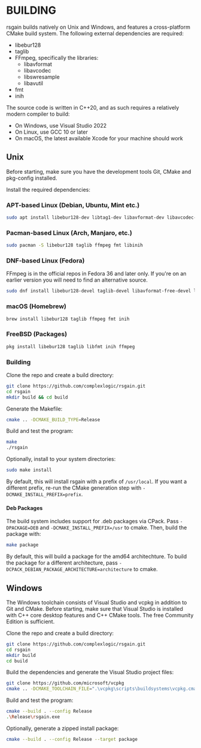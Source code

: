# BUILDING

rsgain builds natively on Unix and Windows, and features a cross-platform CMake build system. The following external dependencies are required:

- libebur128
- taglib
- FFmpeg, specifically the libraries:
    + libavformat
    + libavcodec
    + libswresample
    + libavutil
- fmt
- inih

The source code is written in C++20, and as such requires a relatively modern compiler to build:

- On Windows, use Visual Studio 2022
- On Linux, use GCC 10 or later
- On macOS, the latest available Xcode for your machine should work

## Unix

Before starting, make sure you have the development tools Git, CMake and pkg-config installed.

Install the required dependencies:

### APT-based Linux (Debian, Ubuntu, Mint etc.)

```bash
sudo apt install libebur128-dev libtag1-dev libavformat-dev libavcodec-dev libswresample-dev libavutil-dev libfmt-dev libinih-dev
```

### Pacman-based Linux (Arch, Manjaro, etc.)

```bash
sudo pacman -S libebur128 taglib ffmpeg fmt libinih
```

### DNF-based Linux (Fedora)

FFmpeg is in the official repos in Fedora 36 and later only. If you're on an earlier version you will need to find an alternative source.

```bash
sudo dnf install libebur128-devel taglib-devel libavformat-free-devel libavcodec-free-devel libswresample-free-devel libavutil-free-devel fmt-devel inih-devel
```

### macOS (Homebrew)

```bash
brew install libebur128 taglib ffmpeg fmt inih 
```

### FreeBSD (Packages)

```bash
pkg install libebur128 taglib libfmt inih ffmpeg
```

### Building

Clone the repo and create a build directory:

```bash
git clone https://github.com/complexlogic/rsgain.git
cd rsgain
mkdir build && cd build
```

Generate the Makefile:

```bash
cmake .. -DCMAKE_BUILD_TYPE=Release
```

Build and test the program:

```bash
make
./rsgain
```

Optionally, install to your system directories:

```bash
sudo make install
```

By default, this will install rsgain with a prefix of `/usr/local`. If you want a different prefix, re-run the CMake generation step with `-DCMAKE_INSTALL_PREFIX=prefix`.

#### Deb Packages

The build system includes support for .deb packages via CPack. Pass `-DPACKAGE=DEB` and `-DCMAKE_INSTALL_PREFIX=/usr` to cmake. Then, build the package with:

```bash
make package
```

By default, this will build a package for the amd64 architechture. To build the package for a different architecture, pass `-DCPACK_DEBIAN_PACKAGE_ARCHITECTURE=architecture` to cmake.

## Windows

The Windows toolchain consists of Visual Studio and vcpkg in addition to Git and CMake. Before starting, make sure that Visual Studio is installed with C++ core desktop features and C++ CMake tools. The free Community Edition is sufficient.

Clone the repo and create a build directory:

```bash
git clone https://github.com/complexlogic/rsgain.git
cd rsgain
mkdir build
cd build
```

Build the dependencies and generate the Visual Studio project files:

```bash
git clone https://github.com/microsoft/vcpkg
cmake .. -DCMAKE_TOOLCHAIN_FILE=".\vcpkg\scripts\buildsystems\vcpkg.cmake" -DVCPKG_OVERLAY_TRIPLETS="..\config\vcpkg_triplets" -DVCPKG_TARGET_TRIPLET="custom-triplet"
```

Build and test the program:

```bash
cmake --build . --config Release
.\Release\rsgain.exe
```

Optionally, generate a zipped install package:

```bash
cmake --build . --config Release --target package
```
